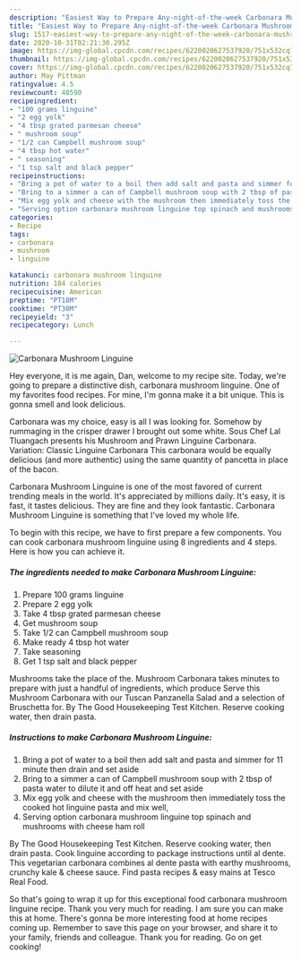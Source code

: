 ```yaml
---
description: "Easiest Way to Prepare Any-night-of-the-week Carbonara Mushroom Linguine"
title: "Easiest Way to Prepare Any-night-of-the-week Carbonara Mushroom Linguine"
slug: 1517-easiest-way-to-prepare-any-night-of-the-week-carbonara-mushroom-linguine
date: 2020-10-31T02:21:30.295Z
image: https://img-global.cpcdn.com/recipes/6220020627537920/751x532cq70/carbonara-mushroom-linguine-recipe-main-photo.jpg
thumbnail: https://img-global.cpcdn.com/recipes/6220020627537920/751x532cq70/carbonara-mushroom-linguine-recipe-main-photo.jpg
cover: https://img-global.cpcdn.com/recipes/6220020627537920/751x532cq70/carbonara-mushroom-linguine-recipe-main-photo.jpg
author: May Pittman
ratingvalue: 4.5
reviewcount: 40590
recipeingredient:
- "100 grams linguine"
- "2 egg yolk"
- "4 tbsp grated parmesan cheese"
- " mushroom soup"
- "1/2 can Campbell mushroom soup"
- "4 tbsp hot water"
- " seasoning"
- "1 tsp salt and black pepper"
recipeinstructions:
- "Bring a pot of water to a boil then add salt and pasta and simmer for 11 minute then drain and set aside"
- "Bring to a simmer a can of Campbell mushroom soup with 2 tbsp of pasta water to dilute it and off heat and set aside"
- "Mix egg yolk and cheese with the mushroom then immediately toss the cooked hot linguine pasta and mix well,"
- "Serving option carbonara mushroom linguine top spinach and mushrooms with cheese ham roll"
categories:
- Recipe
tags:
- carbonara
- mushroom
- linguine

katakunci: carbonara mushroom linguine 
nutrition: 184 calories
recipecuisine: American
preptime: "PT18M"
cooktime: "PT30M"
recipeyield: "3"
recipecategory: Lunch

---
```



![Carbonara Mushroom Linguine](https://img-global.cpcdn.com/recipes/6220020627537920/751x532cq70/carbonara-mushroom-linguine-recipe-main-photo.jpg)

Hey everyone, it is me again, Dan, welcome to my recipe site. Today, we're going to prepare a distinctive dish, carbonara mushroom linguine. One of my favorites food recipes. For mine, I'm gonna make it a bit unique. This is gonna smell and look delicious.

Carbonara was my choice, easy is all I was looking for. Somehow by rummaging in the crisper drawer I brought out some white. Sous Chef Lal Tluangach presents his Mushroom and Prawn Linguine Carbonara. Variation: Classic Linguine Carbonara This carbonara would be equally delicious (and more authentic) using the same quantity of pancetta in place of the bacon.

Carbonara Mushroom Linguine is one of the most favored of current trending meals in the world. It's appreciated by millions daily. It's easy, it is fast, it tastes delicious. They are fine and they look fantastic. Carbonara Mushroom Linguine is something that I've loved my whole life.


To begin with this recipe, we have to first prepare a few components. You can cook carbonara mushroom linguine using 8 ingredients and 4 steps. Here is how you can achieve it.

<!--inarticleads1-->

##### The ingredients needed to make Carbonara Mushroom Linguine:

1. Prepare 100 grams linguine
1. Prepare 2 egg yolk
1. Take 4 tbsp grated parmesan cheese
1. Get  mushroom soup
1. Take 1/2 can Campbell mushroom soup
1. Make ready 4 tbsp hot water
1. Take  seasoning
1. Get 1 tsp salt and black pepper


Mushrooms take the place of the. Mushroom Carbonara takes minutes to prepare with just a handful of ingredients, which produce Serve this Mushroom Carbonara with our Tuscan Panzanella Salad and a selection of Bruschetta for. By The Good Housekeeping Test Kitchen. Reserve cooking water, then drain pasta. 

<!--inarticleads2-->

##### Instructions to make Carbonara Mushroom Linguine:

1. Bring a pot of water to a boil then add salt and pasta and simmer for 11 minute then drain and set aside
1. Bring to a simmer a can of Campbell mushroom soup with 2 tbsp of pasta water to dilute it and off heat and set aside
1. Mix egg yolk and cheese with the mushroom then immediately toss the cooked hot linguine pasta and mix well,
1. Serving option carbonara mushroom linguine top spinach and mushrooms with cheese ham roll


By The Good Housekeeping Test Kitchen. Reserve cooking water, then drain pasta. Cook linguine according to package instructions until al dente. This vegetarian carbonara combines al dente pasta with earthy mushrooms, crunchy kale &amp; cheese sauce. Find pasta recipes &amp; easy mains at Tesco Real Food. 

So that's going to wrap it up for this exceptional food carbonara mushroom linguine recipe. Thank you very much for reading. I am sure you can make this at home. There's gonna be more interesting food at home recipes coming up. Remember to save this page on your browser, and share it to your family, friends and colleague. Thank you for reading. Go on get cooking!
